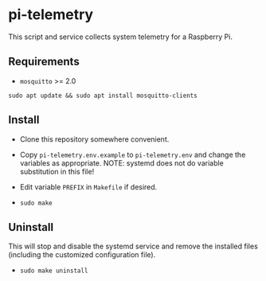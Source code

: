 # pi-telemetry
This script and service collects system telemetry for a Raspberry Pi.


## Requirements

* `mosquitto` >= 2.0

`sudo apt update && sudo apt install mosquitto-clients`



## Install

* Clone this repository somewhere convenient.

* Copy `pi-telemetry.env.example` to `pi-telemetry.env` and change the variables as appropriate.  NOTE: systemd does not do variable substitution in this file!

* Edit variable `PREFIX` in `Makefile` if desired.

* `sudo make`


## Uninstall

This will stop and disable the systemd service and remove the installed files (including the customized configuration file).

* `sudo make uninstall`


